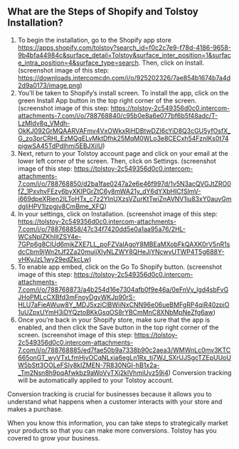 ## What are the Steps of Shopify and Tolstoy Installation?

1. To begin the installation, go to the Shopify app store https://apps.shopify.com/tolstoy?search_id=f0c2c7e9-f78d-4186-9658-9b4bfa44984c&surface_detail=Tolstoy&surface_inter_position=1&surface_intra_position=4&surface_type=search. Then, click on Install. (screenshot image of this step: https://downloads.intercomcdn.com/i/o/925202326/7ae854b1674b7a4d2d9a0173/image.png)
2. You’ll be taken to Shopify’s install screen. To install the app, click on the green Install App button in the top right corner of the screen. (screenshot image of this step: https://tolstoy-2c549356d0c0.intercom-attachments-7.com/i/o/788768840/c95b0e8a6e077bf6b5f48adc/T-LzMIdv8q_VMdh-OkKJ092GrMQAARVAFmv4VxOWkxRjHDBtwDZI6cYiD8Q3cGU5yfOsfX_G_zo3prCRHl_EzMQgELvMktDfhk25MqM0WLo3e8CECxh54FznlKs0t74pigwSA45TdPdIhmi5EBJXilU)
3. Next, return to your Tolstoy account page and click on your email at the lower left corner of the screen. Then, click on Settings. (screenshot image of this step: https://tolstoy-2c549356d0c0.intercom-attachments-7.com/i/o/788768850/d2ba1fae0247a2e6e46f997d/1v5N3acQVGJtZRO0fZ_1PxvhvFEzy6byXKIPGrZtC6y8mWA21y_dY6dYXbHICfSlmV-i669dpeXRien2ILToHTx_c7z2YlnUXzsVZurKtTwiZnAVNV1iu83xY0auvGmdgliHPV1lzpgjv8CmBme_XFQ)
4. In your settings, click on Installation. (screenshot image of this step: https://tolstoy-2c549356d0c0.intercom-attachments-7.com/i/o/788768858/47c34f7420dd5e0a1aa95a76/2HL-WCsNplZKhIjtZSY4e-7GPp6g8CIUd6mjkZXE7LL_poFZVaIAgoY8MBEaMXobFkQAXK0rV5nR1sdcCbm9jWn2tJf2Za20muijXIyNLZWY8QHeJjYNcwyUTWP4T5g688Y-vHKyJzL1wy29edZkcLw)
5. To enable app embed, click on the Go To Shopify button. (screenshot image of this step: https://tolstoy-2c549356d0c0.intercom-attachments-7.com/i/o/788768873/a4b254d16e7304afb0f9e46a/0eFnVv_lgd4sbFvGJHoPMLcCXBfd3mFnoyDgvWKJp90rS-HLU7aFieAWuw8Y_MDJ5xziClBWiiNxCNN96e06ueBMFgRP4qiR40zpiO1uUZpxUYmH3iDYQztoBKkGsqOS8rYBCmMnC8XNbMpNeZfg6aw)
6. Once you’re back in your Shopify store, make sure that the app is enabled, and then click the Save button in the top right corner of the screen. (screenshot image of this step: https://tolstoy-2c549356d0c0.intercom-attachments-7.com/i/o/788768885/ed7fae50b9a7338b90c2aea3/WMWnLc0mv3KTC665onGT_wyVTxLfmHjvOCqNLxja6egLn1Rx_tj7WJ_SXrUJSgcTZEpUUoUW5bStt3OOLeFSIy8kIZMEN-7R830NGI-hB1x2a-_Tm2Nsn8h9pqAfwkbz9aWoVyTXj2klVhmiUvz59i4)
Conversion tracking will be automatically applied to your Tolstoy account.

Conversion tracking is crucial for businesses because it allows you to understand what happens when a customer interacts with your store and makes a purchase.

When you know this information, you can take steps to strategically market your products so that you can make more conversions. Tolstoy has you covered to grow your business.
